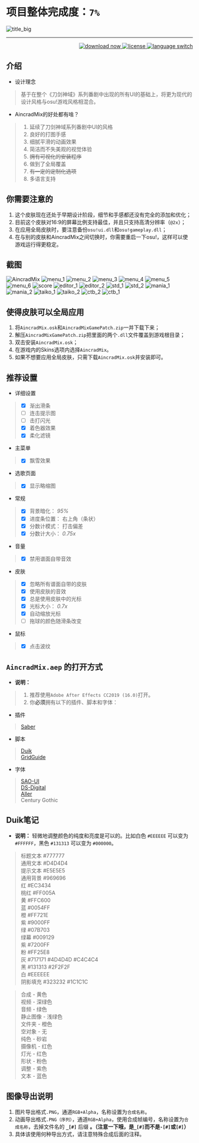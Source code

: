 # 项目整体完成度：`7%`

![title_big]

----

<div align="right">
  <a href="https://github.com/Sendevia/AincradMix/releases/tag/alpha1.4_amix">
    <img src="https://img.shields.io/github/release-pre/Sendevia/AincradMix.svg?color=%23FF721E&label=%E6%9C%80%E6%96%B0%E7%89%88%E6%9C%AC&style=popout-square" alt="download now">
  </a>
  <a href="https://github.com/Sendevia/AincradMix/blob/master/LICENSE">
    <img src="https://img.shields.io/github/license/Sendevia/AincradMix.svg?color=%23FF005A&style=popout-square" alt="license">
  </a>
  <a href="https://github.com/Sendevia/AincradMix/blob/master/README_EN.md">
    <img src="https://img.shields.io/badge/Switch to-English-%23131313.svg?style=flat-square" alt="language switch">
  </a>
</div>

## 介绍

- 设计理念  

> 基于在整个《刀剑神域》系列番剧中出现的所有UI的基础上，将更为现代的设计风格与osu!游戏风格相混合。  

- AincradMix的好处都有啥？  

> 1. 延续了刀剑神域系列番剧中UI的风格
> 2. 良好的打图手感
> 3. 细腻平滑的动画效果
> 4. 简洁而不失美观的视觉体验
> 5. ~~拥有可视化的安装程序~~
> 6. 做到了全局覆盖
> 7. ~~有一定的定制化选项~~
> 8. 多语言支持

## 你需要注意的

 1. 这个皮肤现在还处于早期设计阶段，细节和手感都还没有完全的添加和优化；
 2. 目前这个皮肤对16:9的屏幕比例支持最佳，并且只支持高清分辨率（`@2x`）；
 3. 在应用全局皮肤时，要注意备份`osu!ui.dll`和`osu!gameplay.dll`；
 4. 在与别的皮肤和AincradMix之间切换时，你需要重启一下osu!，这样可以使游戏运行得更稳定。

## 截图

![AincradMix]
![menu_1]
![menu_2]
![menu_3]
![menu_4]
![menu_5]
![menu_6]
![score]
![editor_1]
![editor_2]
![std_1]
![std_2]
![mania_1]
![mania_2]
![taiko_1]
![taiko_2]
![ctb_2]
![ctb_1]

## 使得皮肤可以全局应用

 1. 将`AincradMix.osk`和`AincradMixGamePatch.zip`一并下载下来；
 2. 解压`AincradMixGamePatch.zip`把里面的两个`.dll`文件覆盖到游戏根目录；
 3. 双击安装`AincradMix.osk`；
 4. 在游戏内的Skins选项内选择`AincradMix`。
 5. 如果不想要应用全局皮肤，只需下载`AincradMix.osk`并安装即可。

## 推荐设置

- 详细设置

> - [x] 渐出滑条
> - [ ] 连击提示图
> - [ ] 击打闪光
> - [x] 着色器效果
> - [x] 柔化滤镜

- 主菜单

> - [x] 飘雪效果

- 选歌页面

> - [x] 显示略缩图

- 常规

> - [x] 背景暗化： _95%_
> - [x] 进度条位置： 右上角（条状）
> - [x] 分数计模式： 打击偏差
> - [x] 分数计大小： _0.75x_

- 音量

> - [x] 禁用谱面自带音效

- 皮肤

> - [x] 忽略所有谱面自带的皮肤
> - [x] 使用皮肤的音效
> - [x] 总是使用皮肤中的光标
> - [x] 光标大小： _0.7x_
> - [x] 自动缩放光标
> - [ ] 拖球的颜色随滑条改变

- 鼠标

> - [x] 点击波纹

## `AincradMix.aep` 的打开方式

- **说明：**

> 1. 推荐使用`Adobe After Effects CC2019 (16.0)`打开。
> 2. 你**必须**拥有以下的插件、脚本和字体：

- 插件

> [Saber]  

- 脚本

> [Duik]  
> [GridGuide]  

- 字体

> [SAO-UI]  
> [DS-Digital]  
> [Aller]  
> Century Gothic  

## Duik笔记

- **说明：** 轻微地调整颜色的纯度和亮度是可以的。比如白色 `#EEEEEE` 可以变为 `#FFFFFF`，黑色 `#131313` 可以变为 `#000000`。

> 标题文本 #777777  
> 通用文本 #D4D4D4  
> 提示文本 #E5E5E5  
> 通用背景 #969696  
> 红 #EC3434  
> 桃红 #FF005A  
> 黄 #FFC600  
> 蓝 #0054FF  
> 橙 #FF721E  
> 紫 #9000FF  
> 绿 #07B703  
> 绿幕 #009129  
> 紫 #7200FF  
> 粉 #FF25E8  
> 灰 #717171 #4D4D4D #C4C4C4  
> 黑 #131313 #2F2F2F  
> 白 #EEEEEE  
> 阴影填充 #323232 #1C1C1C  

> 合成 - 黄色  
> 视频 - 深绿色  
> 音频 - 绿色  
> 静止图像 - 浅绿色  
> 文件夹 - 橙色  
> 空对象 - 无  
> 纯色 - 砂岩  
> 摄像机 - 红色  
> 灯光 - 红色  
> 形状 - 粉色  
> 调整 - 紫色  
> 文本 - 蓝色

## 图像导出说明

 1. 图片导出格式`.PNG`，通道`RGB+Alpha`，名称设置为`合成名称`。
 2. 动画导出格式`.PNG（序列）`，通道`RGB+Alpha`，使用合成帧编号，名称设置为`合成名称`，去掉文件名的 **`_[#]`** 后缀 **。（注意一下哦，是`_[#]`而不是`-[#]`或`[#]`）**
 3. 具体该使用何种导出方式，请注意特殊合成后面的注释。

<!-- 链接索引 -->
[AincradMix]:https://raw.githubusercontent.com/Sendevia/sendevia.github.io/master/assets/images/AincradMix.png
[menu_1]:https://raw.githubusercontent.com/Sendevia/sendevia.github.io/master/assets/screenshots/menu_1.jpg
[menu_2]:https://raw.githubusercontent.com/Sendevia/sendevia.github.io/master/assets/screenshots/menu_2.jpg
[menu_3]:https://raw.githubusercontent.com/Sendevia/sendevia.github.io/master/assets/screenshots/menu_3.jpg
[menu_4]:https://raw.githubusercontent.com/Sendevia/sendevia.github.io/master/assets/screenshots/menu_4.jpg
[menu_5]:https://raw.githubusercontent.com/Sendevia/sendevia.github.io/master/assets/screenshots/menu_5.jpg
[menu_6]:https://raw.githubusercontent.com/Sendevia/sendevia.github.io/master/assets/screenshots/menu_6.jpg
[score]:https://raw.githubusercontent.com/Sendevia/sendevia.github.io/master/assets/screenshots/score.jpg
[editor_1]:https://raw.githubusercontent.com/Sendevia/sendevia.github.io/master/assets/screenshots/editor_1.jpg
[editor_2]:https://raw.githubusercontent.com/Sendevia/sendevia.github.io/master/assets/screenshots/editor_2.jpg
[std_1]:https://raw.githubusercontent.com/Sendevia/sendevia.github.io/master/assets/screenshots/std_1.jpg
[std_2]:https://raw.githubusercontent.com/Sendevia/sendevia.github.io/master/assets/screenshots/std_2.jpg
[mania_1]:https://raw.githubusercontent.com/Sendevia/sendevia.github.io/master/assets/screenshots/mania_1.jpg
[mania_2]:https://raw.githubusercontent.com/Sendevia/sendevia.github.io/master/assets/screenshots/mania_2.jpg
[taiko_1]:https://raw.githubusercontent.com/Sendevia/sendevia.github.io/master/assets/screenshots/taiko_1.jpg
[taiko_2]:https://raw.githubusercontent.com/Sendevia/sendevia.github.io/master/assets/screenshots/taiko_2.jpg
[ctb_1]:https://raw.githubusercontent.com/Sendevia/sendevia.github.io/master/assets/screenshots/ctb_1.jpg
[ctb_2]:https://raw.githubusercontent.com/Sendevia/sendevia.github.io/master/assets/screenshots/ctb_2.jpg
[title_big]:https://raw.githubusercontent.com/Sendevia/sendevia.github.io/master/assets/images/title_big.png
[Saber]:https://www.videocopilot.net/blog/2016/03/new-plug-in-saber-now-available-100-free/
[Duik]:https://rainboxprod.coop/en/tools/duik/duik-download/
[GridGuide]:https://aescripts.com/gridguide-for-after-effects/
[SAO-UI]:https://fontmeme.com/fonts/sao-ui-font/
[DS-Digital]:https://fontmeme.com/fonts/ds-digital-font/
[Aller]:https://fontmeme.com/fonts/aller-font/
